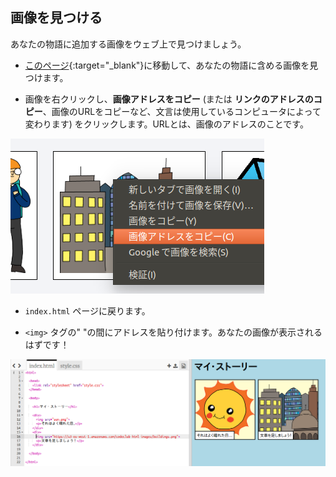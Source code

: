 ## 画像を見つける

あなたの物語に追加する画像をウェブ上で見つけましょう。

+ [このページ](http://jumpto.cc/html-images){:target="_blank"}に移動して、あなたの物語に含める画像を見つけます。

+ 画像を右クリックし、**画像アドレスをコピー** (または **リンクのアドレスのコピー**、画像のURLをコピーなど、文言は使用しているコンピュータによって変わります) をクリックします。URLとは、画像のアドレスのことです。

![スクリーンショット](images/story-url.png)

+ `index.html` ページに戻ります。

+ `<img>` タグの" "の間にアドレスを貼り付けます。あなたの画像が表示されるはずです！

![スクリーンショット](images/story-image.png)